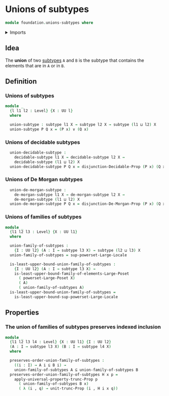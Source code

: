 # Unions of subtypes

```agda
module foundation.unions-subtypes where
```

<details><summary>Imports</summary>

```agda
open import foundation.decidable-subtypes
open import foundation.dependent-pair-types
open import foundation.disjunction
open import foundation.large-locale-of-subtypes
open import foundation.powersets
open import foundation.propositional-truncations
open import foundation.universe-levels

open import foundation-core.subtypes

open import logic.de-morgan-propositions
open import logic.de-morgan-subtypes
open import logic.double-negation-stable-subtypes

open import order-theory.least-upper-bounds-large-posets
```

</details>

## Idea

The **union** of two [subtypes](foundation-core.subtypes.md) `A` and `B` is the
subtype that contains the elements that are in `A` or in `B`.

## Definition

### Unions of subtypes

```agda
module _
  {l l1 l2 : Level} {X : UU l}
  where

  union-subtype : subtype l1 X → subtype l2 X → subtype (l1 ⊔ l2) X
  union-subtype P Q x = (P x) ∨ (Q x)
```

### Unions of decidable subtypes

```agda
  union-decidable-subtype :
    decidable-subtype l1 X → decidable-subtype l2 X →
    decidable-subtype (l1 ⊔ l2) X
  union-decidable-subtype P Q x = disjunction-Decidable-Prop (P x) (Q x)
```

### Unions of De Morgan subtypes

```agda
  union-de-morgan-subtype :
    de-morgan-subtype l1 X → de-morgan-subtype l2 X →
    de-morgan-subtype (l1 ⊔ l2) X
  union-de-morgan-subtype P Q x = disjunction-De-Morgan-Prop (P x) (Q x)
```

### Unions of families of subtypes

```agda
module _
  {l1 l2 l3 : Level} {X : UU l1}
  where

  union-family-of-subtypes :
    {I : UU l2} (A : I → subtype l3 X) → subtype (l2 ⊔ l3) X
  union-family-of-subtypes = sup-powerset-Large-Locale

  is-least-upper-bound-union-family-of-subtypes :
    {I : UU l2} (A : I → subtype l3 X) →
    is-least-upper-bound-family-of-elements-Large-Poset
      ( powerset-Large-Poset X)
      ( A)
      ( union-family-of-subtypes A)
  is-least-upper-bound-union-family-of-subtypes =
    is-least-upper-bound-sup-powerset-Large-Locale
```

## Properties

### The union of families of subtypes preserves indexed inclusion

```agda
module _
  {l1 l2 l3 l4 : Level} {X : UU l1} {I : UU l2}
  (A : I → subtype l3 X) (B : I → subtype l4 X)
  where

  preserves-order-union-family-of-subtypes :
    ((i : I) → A i ⊆ B i) →
    union-family-of-subtypes A ⊆ union-family-of-subtypes B
  preserves-order-union-family-of-subtypes H x p =
    apply-universal-property-trunc-Prop p
      ( union-family-of-subtypes B x)
      ( λ (i , q) → unit-trunc-Prop (i , H i x q))
```
